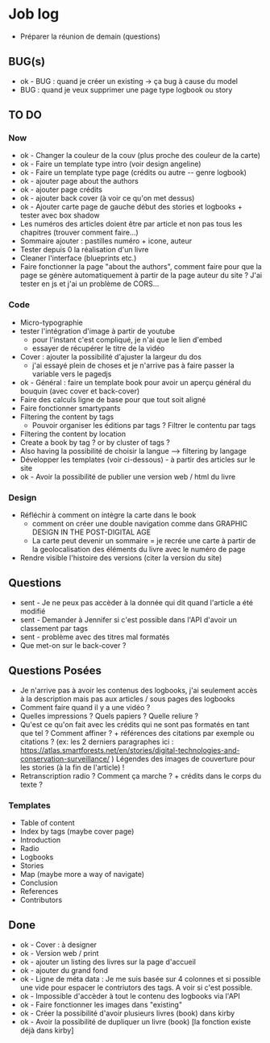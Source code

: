 # Job log

- Préparer la réunion de demain (questions)

## BUG(s)
- ok - BUG : quand je créer un existing -> ça bug à cause du model
- BUG : quand je veux supprimer une page type logbook ou story

## TO DO

### Now
- ok - Changer la couleur de la couv (plus proche des couleur de la carte)
- ok - Faire un template type intro (voir design angeline)
- ok - Faire un template type page (crédits ou autre -- genre logbook)
- ok - ajouter page about the authors
- ok - ajouter page crédits 
- ok - ajouter back cover (à voir ce qu'on met dessus)
- ok - Ajouter carte page de gauche début des stories et logbooks + tester avec box shadow
- Les numéros des articles doient être par article et non pas tous les chapitres (trouver comment faire…)
- Sommaire ajouter : pastilles numéro + icone, auteur
- Tester depuis 0 la réalisation d'un livre
- Cleaner l'interface (blueprints etc.)
- Faire fonctionner la page "about the authors", comment faire pour que la page se génère automatiquement à partir de la page auteur du site ? J'ai tester en js et j'ai un problème de CORS… 

### Code
- Micro-typographie
- tester l'intégration d'image à partir de youtube 
  + pour l'instant c'est compliqué, je n'ai que le lien d'embed
  + essayer de récupérer le titre de la vidéo 
- Cover : ajouter la possibilité d'ajuster la largeur du dos
  + j'ai essayé plein de choses et je n'arrive pas à faire passer la variable vers le pagedjs
- ok - Général : faire un template book pour avoir un aperçu général du bouquin (avec cover et back-cover)
- Faire des calculs ligne de base pour que tout soit aligné
- Faire fonctionner smartypants
- Filtering the content by tags 
  + Pouvoir organiser les éditions par tags ? Filtrer le contentu par tags
- Filtering the content by location
- Create a book by tag ? or by cluster of tags ?
- Also having la possibilité de choisir la langue --> filtering by langage
- Développer les templates (voir ci-dessous) - à partir des articles sur le site
- ok - Avoir la possibilité de publier une version web / html du livre


### Design
- Réfléchir à comment on intègre la carte dans le book
  + comment on créer une double navigation comme dans GRAPHIC DESIGN IN THE POST-DIGITAL AGE
  + La carte peut devenir un sommaire = je recrée une carte à partir de la geolocalisation des éléments du livre avec le numéro de page 
- Rendre visible l'histoire des versions (citer la version du site)


## Questions
- sent - Je ne peux pas accèder à la donnée qui dit quand l'article a été modifié
- sent - Demander à Jennifer si c'est possible dans l'API d'avoir un classement par tags
- sent - problème avec des titres mal formatés
- Que met-on sur le back-cover ? 

## Questions Posées
- Je n'arrive pas à avoir les contenus des logbooks, j'ai seulement accès à la description mais pas aux articles / sous pages des logbooks
- Comment faire quand il y a une vidéo ? 
- Quelles impressions ? Quels papiers ? Quelle reliure ?
- Qu'est ce qu'on fait avec les crédits qui ne sont pas formatés en tant que tel ? Comment affiner ? + références des citations par exemple ou citations ? (ex: les 2 derniers paragraphes ici : https://atlas.smartforests.net/en/stories/digital-technologies-and-conservation-surveillance/ ) Légendes des images de couverture pour les stories (à la fin de l'article) !
- Retranscription radio ? Comment ça marche ? + crédits dans le corps du texte ?

### Templates
- Table of content
- Index by tags (maybe cover page)
- Introduction
- Radio
- Logbooks
- Stories
- Map (maybe more a way of navigate)
- Conclusion
- References
- Contributors 

## Done
- ok - Cover : à designer
- ok - Version web / print
- ok - ajouter un listing des livres sur la page d'accueil
- ok - ajouter du grand fond 
- ok - Ligne de méta data : Je me suis basée sur 4 colonnes et si possible une vide pour espacer le contriutors des tags. A voir si c'est possible.
- ok - Impossible d'accèder à tout le contenu des logbooks via l'API
- ok - Faire fonctionner les images dans "existing"
- ok - Créer la possibilité d'avoir plusieurs livres (book) dans kirby
- ok - Avoir la possibilité de dupliquer un livre (book) [la fonction existe déjà dans kirby]
